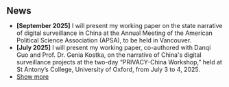 <h2 style="margin: 60px 0px 10px;">News</h2>

<ul>
<li><strong>[September 2025]</strong> I will present my working paper on the state narrative of digital surveillance in China at the Annual Meeting of the American Political Science Association (APSA), to be held in Vancouver.</li>
<li><strong>[July 2025]</strong> I will present my working paper, co-authored with Danqi Guo and Prof. Dr. Genia Kostka, on the narrative of China's digital surveillance projects at the two-day “PRIVACY-China Workshop,” held at St Antony’s College, University of Oxford, from July 3 to 4, 2025.</li>



<li> <a href="javascript:toggle_vis('newsmore')">Show more</a> </li>
<div id="newsmore" style="display:none"> 
  <li><strong>[June 2025]</strong> My working paper, <em>“Who Goes Digital and Why? Explaining Variations in Provincial Digitalization Agendas in China”</em>, co-authored with Prof. Dr. Genia Kostka, has been accepted for presentation at the International Conference on China Policy Studies (ICCPS), to be held at Beijing Normal University from June 6 to 8, 2025.</li>
  <li><strong>[Feb. 2025]</strong> My paper, co-authored with Dr. Zhusong Yang from Tsinghua University, on the public image of local political elites in China, is now available online at <a href="https://doi.org/10.5129/001041525X17380761641486">Comparative Politics</a>!</li>
  <li><strong>[April. 2025]</strong> My working paper on the power structure and loyalty signaling in China has been accepted for presentation at the <a href="https://www.psa.ac.uk/events/psa-annual-conference">Political Studies Association (PSA)</a>'s annual conference, to be hosted by the University of Birmingham and Aston University from April 14–16, 2025, in the UK!</li>
  <li><strong>[Nov. 2024]</strong> I will present my working paper on the narrative of China's digital surveillance projects at the annual conference of the <a href="https://asienforschung.de/arbeitskreise/asc/">Arbeitskreis Sozialwissenschaftliche Chinaforschung (ASC)</a> in the University of Bonn, Germany.</li>
  <li><strong>[Sep. 2024]</strong> I will present my working paper on the "Digital China" strategy at the annual meeting of the <a href="https://connect.apsanet.org/apsa2024/">American Political Science Association (APSA)</a> in Philadelphia, USA.</li> 
  <li><strong>[August. 2024]</strong> I will present my working paper on the public image of local political elites in China at the <a href="https://ecpr.eu/Events/Event/PaperDetails/74861">European Consortium for Political Research (ECPR)</a> General Conference 2024 in Dublin, Ireland.</li> 
</div>

</ul>

